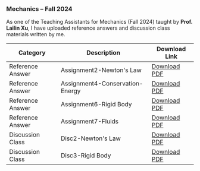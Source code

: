 ### Mechanics – Fall 2024

As one of the Teaching Assistants for Mechanics (Fall 2024) taught by **Prof. Lailin Xu**, I have uploaded reference answers and discussion class materials written by me.


| **Category**            | **Description**                                   | **Download Link**                           |
|--------------------------|---------------------------------------------------|---------------------------------------------|
| Reference Answer      |  Assignment2-Newton's Law                          | [Download PDF](static/assets/TA_document/Reference_Answer2.pdf) |
| Reference Answer      |  Assignment4-Conservation-Energy                   | [Download PDF](static/assets/TA_document/Reference_Answer4.pdf) |
| Reference Answer      |  Assignment6-Rigid Body                            | [Download PDF](static/assets/TA_document/Reference_Answer6.pdf) |
| Reference Answer      |  Assignment7-Fluids                                | [Download PDF](static/assets/TA_document/Reference_Answer7.pdf) |
| Discussion Class       |  Disc2-Newton's Law                               | [Download PDF](static/assets/TA_document/disc2_NewtonLaw.pdf)  |
| Discussion Class       |  Disc3-Rigid Body                                 | [Download PDF](static/assets/TA_document/disc3_RigidBody.pdf)  |